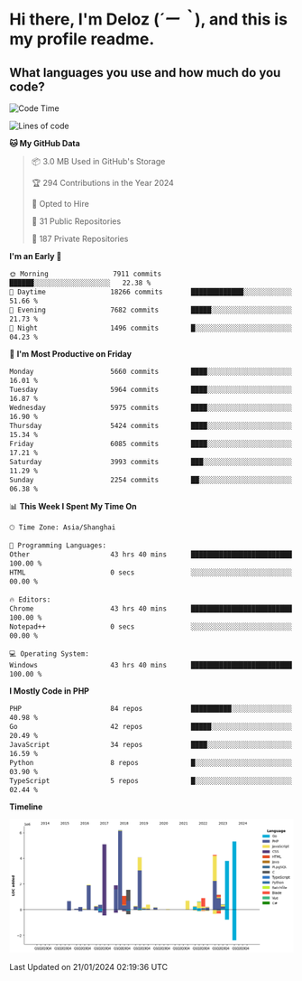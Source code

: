 # **Hi there, I'm Deloz (*´ー｀*), and this is my profile readme.**

## **What languages you use and how much do you code?**

<!--START_SECTION:waka-->
![Code Time](http://img.shields.io/badge/Code%20Time-3%2C215%20hrs%2020%20mins-blue)

![Lines of code](https://img.shields.io/badge/From%20Hello%20World%20I%27ve%20Written-42.0%20million%20lines%20of%20code-blue)

**🐱 My GitHub Data** 

> 📦 3.0 MB Used in GitHub's Storage 
 > 
> 🏆 294 Contributions in the Year 2024
 > 
> 💼 Opted to Hire
 > 
> 📜 31 Public Repositories 
 > 
> 🔑 187 Private Repositories 
 > 
**I'm an Early 🐤** 

```text
🌞 Morning                7911 commits        ██████░░░░░░░░░░░░░░░░░░░   22.38 % 
🌆 Daytime                18266 commits       █████████████░░░░░░░░░░░░   51.66 % 
🌃 Evening                7682 commits        █████░░░░░░░░░░░░░░░░░░░░   21.73 % 
🌙 Night                  1496 commits        █░░░░░░░░░░░░░░░░░░░░░░░░   04.23 % 
```
📅 **I'm Most Productive on Friday** 

```text
Monday                   5660 commits        ████░░░░░░░░░░░░░░░░░░░░░   16.01 % 
Tuesday                  5964 commits        ████░░░░░░░░░░░░░░░░░░░░░   16.87 % 
Wednesday                5975 commits        ████░░░░░░░░░░░░░░░░░░░░░   16.90 % 
Thursday                 5424 commits        ████░░░░░░░░░░░░░░░░░░░░░   15.34 % 
Friday                   6085 commits        ████░░░░░░░░░░░░░░░░░░░░░   17.21 % 
Saturday                 3993 commits        ███░░░░░░░░░░░░░░░░░░░░░░   11.29 % 
Sunday                   2254 commits        ██░░░░░░░░░░░░░░░░░░░░░░░   06.38 % 
```


📊 **This Week I Spent My Time On** 

```text
🕑︎ Time Zone: Asia/Shanghai

💬 Programming Languages: 
Other                    43 hrs 40 mins      █████████████████████████   100.00 % 
HTML                     0 secs              ░░░░░░░░░░░░░░░░░░░░░░░░░   00.00 % 

🔥 Editors: 
Chrome                   43 hrs 40 mins      █████████████████████████   100.00 % 
Notepad++                0 secs              ░░░░░░░░░░░░░░░░░░░░░░░░░   00.00 % 

💻 Operating System: 
Windows                  43 hrs 40 mins      █████████████████████████   100.00 % 
```

**I Mostly Code in PHP** 

```text
PHP                      84 repos            ██████████░░░░░░░░░░░░░░░   40.98 % 
Go                       42 repos            █████░░░░░░░░░░░░░░░░░░░░   20.49 % 
JavaScript               34 repos            ████░░░░░░░░░░░░░░░░░░░░░   16.59 % 
Python                   8 repos             █░░░░░░░░░░░░░░░░░░░░░░░░   03.90 % 
TypeScript               5 repos             █░░░░░░░░░░░░░░░░░░░░░░░░   02.44 % 
```



**Timeline**

![Lines of Code chart](https://raw.githubusercontent.com/deloz/deloz/main/assets/bar_graph.png)


 Last Updated on 21/01/2024 02:19:36 UTC
<!--END_SECTION:waka-->
